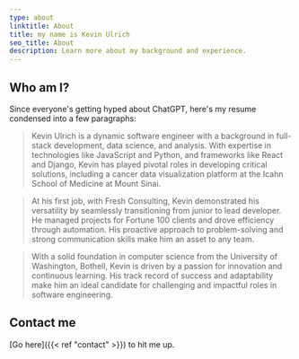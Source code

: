 ```yaml
---
type: about
linktitle: About
title: my name is Kevin Ulrich
seo_title: About
description: Learn more about my background and experience.
---
```


## Who am I?

Since everyone's getting hyped about ChatGPT, here's my resume condensed into a few paragraphs:

> Kevin Ulrich is a dynamic software engineer with a background in full-stack development, data science, and analysis. With expertise in technologies like JavaScript and Python, and frameworks like React and Django, Kevin has played pivotal roles in developing critical solutions, including a cancer data visualization platform at the Icahn School of Medicine at Mount Sinai.

> At his first job, with Fresh Consulting, Kevin demonstrated his versatility by seamlessly transitioning from junior to lead developer. He managed projects for Fortune 100 clients and drove efficiency through automation. His proactive approach to problem-solving and strong communication skills make him an asset to any team.

> With a solid foundation in computer science from the University of Washington, Bothell, Kevin is driven by a passion for innovation and continuous learning. His track record of success and adaptability make him an ideal candidate for challenging and impactful roles in software engineering.

## Contact me

[Go here]({{< ref "contact" >}}) to hit me up.
